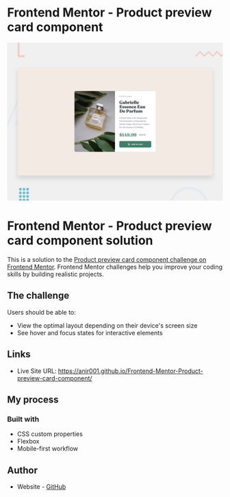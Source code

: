 # Frontend Mentor - Product preview card component

![Design preview for the Product preview card component coding challenge](./design/desktop-preview.jpg)

# Frontend Mentor - Product preview card component solution

This is a solution to the [Product preview card component challenge on Frontend Mentor](https://www.frontendmentor.io/challenges/product-preview-card-component-GO7UmttRfa). Frontend Mentor challenges help you improve your coding skills by building realistic projects. 

## The challenge

Users should be able to:

- View the optimal layout depending on their device's screen size
- See hover and focus states for interactive elements

## Links

- Live Site URL: https://anir001.github.io/Frontend-Mentor-Product-preview-card-component/

## My process

### Built with

- CSS custom properties
- Flexbox
- Mobile-first workflow

## Author

- Website - [GitHub](https://github.com/anir001)
